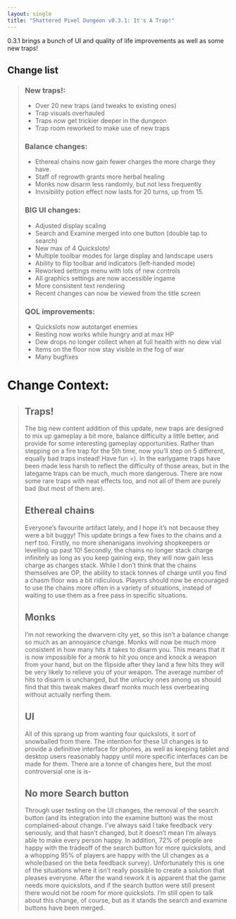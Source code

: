 ```yaml
---
layout: single
title: "Shattered Pixel Dungeon v0.3.1: It's A Trap!"
---
```

0.3.1 brings a bunch of UI and quality of life improvements as well as some new traps!

## Change list

> ### New traps!:
> - Over 20 new traps (and tweaks to existing ones)
> - Trap visuals overhauled
> - Traps now get trickier deeper in the dungeon
> - Trap room reworked to make use of new traps
> 
> ### Balance changes:
> - Ethereal chains now gain fewer charges the more charge they have.
> - Staff of regrowth grants more herbal healing
> - Monks now disarm less randomly, but not less frequently
> - Invisibility potion effect now lasts for 20 turns, up from 15.
> 
> ### BIG UI changes:
> - Adjusted display scaling
> - Search and Examine merged into one button (double tap to search)
> - New max of 4 Quickslots! 
> - Multiple toolbar modes for large display and landscape users 
> - Ability to flip toolbar and indicators (left-handed mode)
> - Reworked settings menu with lots of new controls
> - All graphics settings are now accessible ingame
> - More consistent text rendering
> - Recent changes can now be viewed from the title screen
> 
> ### QOL improvements:
> - Quickslots now autotarget enemies
> - Resting now works while hungry and at max HP
> - Dew drops no longer collect when at full health with no dew vial
> - Items on the floor now stay visible in the fog of war
> - Many bugfixes

# Change Context:

> ## Traps!
> The big new content addition of this update, new traps are designed to mix up gameplay a bit more, balance difficulty a little better, and provide for some interesting gameplay opportunities. Rather than stepping on a fire trap for the 5th time, now you’ll step on 5 different, equally bad traps instead! Have fun =). In the earlygame traps have been made less harsh to reflect the difficulty of those areas, but in the lategame traps can be much, much more dangerous. There are now some rare traps with neat effects too, and not all of them are purely bad (but most of them are).
> 
> ## Ethereal chains
> Everyone’s favourite artifact lately, and I hope it’s not because they were a bit buggy! This update brings a few fixes to the chains and a nerf too. Firstly, no more shenanigans involving shopkeepers or levelling up past 10! Secondly, the chains no longer stack charge infinitely as long as you keep gaining exp, they will now gain less charge as charges stack. While I don’t think that the chains themselves are OP, the ability to stack tonnes of charge until you find a chasm floor was a bit ridiculous. Players should now be encouraged to use the chains more often in a variety of situations, instead of waiting to use them as a free pass in specific situations.
> 
> ## Monks
> I’m not reworking the dwarvern city yet, so this isn’t a balance change so much as an annoyance change. Monks will now be much more consistent in how many hits it takes to disarm you. This means that it is now impossible for a monk to hit you once and knock a weapon from your hand, but on the flipside after they land a few hits they will be very likely to relieve you of your weapon. The average number of hits to disarm is unchanged, but the unlucky ones among us should find that this tweak makes dwarf monks much less overbearing without actually nerfing them.
> 
> ## UI
> All of this sprang up from wanting four quickslots, it sort of snowballed from there. The intention for these UI changes is to provide a definitive interface for phones, as well as keeping tablet and desktop users reasonably happy until more specific interfaces can be made for them. There are a tonne of changes here, but the most controversial one is is-
> 
> ## No more Search button
> Through user testing on the UI changes, the removal of the search button (and its integration into the examine button) was the most complained-about change. I’ve always said I take feedback very seriously, and that hasn’t changed, but it doesn’t mean I’m always able to make every person happy. In addition, 72% of people are happy with the tradeoff of the search button for more quickslots, and a whopping 95% of players are happy with the UI changes as a whole(based on the beta feedback survey). Unfortunately this is one of the situations where it isn’t really possible to create a solution that pleases everyone. After the wand rework it is apparent that the game needs more quickslots, and if the search button were still present there would not be room for more quickslots. I’m still open to talk about this change, of course, but as it stands the search and examine buttons have been merged.

